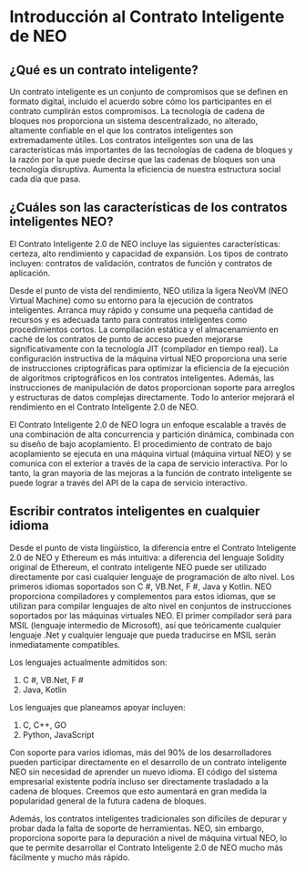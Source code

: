 # Introducción al Contrato Inteligente de NEO

## ¿Qué es un contrato inteligente?

Un contrato inteligente es un conjunto de compromisos que se definen en formato digital, incluido el acuerdo sobre cómo los participantes en el contrato cumplirán estos compromisos. La tecnología de cadena de bloques nos proporciona un sistema descentralizado, no alterado, altamente confiable en el que los contratos inteligentes son extremadamente útiles. Los contratos inteligentes son una de las características más importantes de las tecnologías de cadena de bloques y la razón por la que puede decirse que las cadenas de bloques son una tecnología disruptiva. Aumenta la eficiencia de nuestra estructura social cada día que pasa.

## ¿Cuáles son las características de los contratos inteligentes NEO?

El Contrato Inteligente 2.0 de NEO incluye las siguientes características: certeza, alto rendimiento y capacidad de expansión. Los tipos de contrato incluyen: contratos de validación, contratos de función y contratos de aplicación.

Desde el punto de vista del rendimiento, NEO utiliza la ligera NeoVM (NEO Virtual Machine) como su entorno para la ejecución de contratos inteligentes. Arranca muy rápido y consume una pequeña cantidad de recursos y es adecuada tanto para contratos inteligentes como procedimientos cortos. La compilación estática y el almacenamiento en caché de los contratos de punto de acceso pueden mejorarse significativamente con la tecnología JIT (compilador en tiempo real). La configuración instructiva de la máquina virtual NEO proporciona una serie de instrucciones criptográficas para optimizar la eficiencia de la ejecución de algoritmos criptográficos en los contratos inteligentes. Además, las instrucciones de manipulación de datos proporcionan soporte para arreglos y estructuras de datos complejas directamente. Todo lo anterior mejorará el rendimiento en el Contrato Inteligente 2.0 de NEO.

El Contrato Inteligente 2.0 de NEO logra un enfoque escalable a través de una combinación de alta concurrencia y partición dinámica, combinada con su diseño de bajo acoplamiento. El procedimiento de contrato de bajo acoplamiento se ejecuta en una máquina virtual (máquina virtual NEO) y se comunica con el exterior a través de la capa de servicio interactiva. Por lo tanto, la gran mayoría de las mejoras a la función de contrato inteligente se puede lograr a través del API de la capa de servicio interactivo.

## Escribir contratos inteligentes en cualquier idioma

Desde el punto de vista lingüístico, la diferencia entre el Contrato Inteligente 2.0 de NEO y Ethereum es más intuitiva: a diferencia del lenguaje Solidity original de Ethereum, el contrato inteligente NEO puede ser utilizado directamente por casi cualquier lenguaje de programación de alto nivel. Los primeros idiomas soportados son C #, VB.Net, F #, Java y Kotlin. NEO proporciona compiladores y complementos para estos idiomas, que se utilizan para compilar lenguajes de alto nivel en conjuntos de instrucciones soportados por las máquinas virtuales NEO. El primer compilador será para MSIL (lenguaje intermedio de Microsoft), así que teóricamente cualquier lenguaje .Net y cualquier lenguaje que pueda traducirse en MSIL serán inmediatamente compatibles.

Los lenguajes actualmente admitidos son:

1. C #, VB.Net, F #
2. Java, Kotlin

Los lenguajes que planeamos apoyar incluyen:

1. C, C++, GO
2. Python, JavaScript

Con soporte para varios idiomas, más del 90% de los desarrolladores pueden participar directamente en el desarrollo de un contrato inteligente NEO sin necesidad de aprender un nuevo idioma. El código del sistema empresarial existente podría incluso ser directamente 
trasladado a la cadena de bloques. Creemos que esto aumentará en gran medida la popularidad general de la futura cadena de bloques.

Además, los contratos inteligentes tradicionales son difíciles de depurar y probar dada la falta de soporte de herramientas. NEO, sin embargo, proporciona soporte para la depuración a nivel de máquina virtual NEO, lo que te permite desarrollar el Contrato Inteligente 2.0 de NEO mucho más fácilmente y mucho más rápido.


